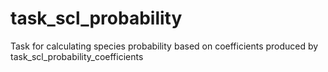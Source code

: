 # task_scl_probability
Task for calculating species probability based on coefficients produced by task_scl_probability_coefficients
